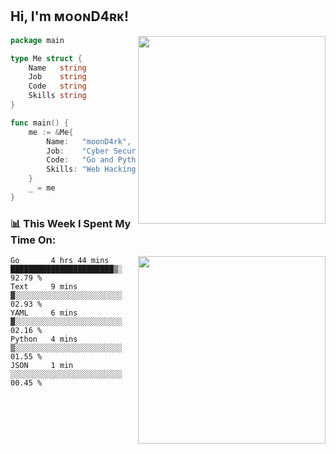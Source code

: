 <h2> Hi, I'm ᴍᴏᴏɴD4ʀᴋ!</h2>
<img align='right' src="https://github-readme-stats.vercel.app/api?username=moond4rk&show_icons=true&theme=radical" width="300">


```go
package main

type Me struct {
	Name   string
	Job    string
	Code   string
	Skills string
}

func main() {
	me := &Me{
		Name:   "moonD4rk",
		Job:    "Cyber Security Engineer",
		Code:   "Go and Python and Others",
		Skills: "Web Hacking ^o^",
	}
	_ = me
}
```



<h3>📊 This Week I Spent My Time On:</h3>
<img align='right' src="https://spotify-github-profile.vercel.app/api/view?uid=dayjackson56081&cover_image=true&theme=novatorem" width="300">

<!--START_SECTION:waka-->
```text
Go       4 hrs 44 mins   ███████████████████████▒░   92.79 % 
Text     9 mins          ▓░░░░░░░░░░░░░░░░░░░░░░░░   02.93 % 
YAML     6 mins          ▓░░░░░░░░░░░░░░░░░░░░░░░░   02.16 % 
Python   4 mins          ▒░░░░░░░░░░░░░░░░░░░░░░░░   01.55 % 
JSON     1 min           ░░░░░░░░░░░░░░░░░░░░░░░░░   00.45 % 
```
<!--END_SECTION:waka-->

